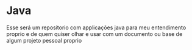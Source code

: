 # Java
Esse será um repositorio com applicações java para meu entendimento proprio e de quem quiser olhar e usar com um documento ou base de algum projeto pessoal proprio
